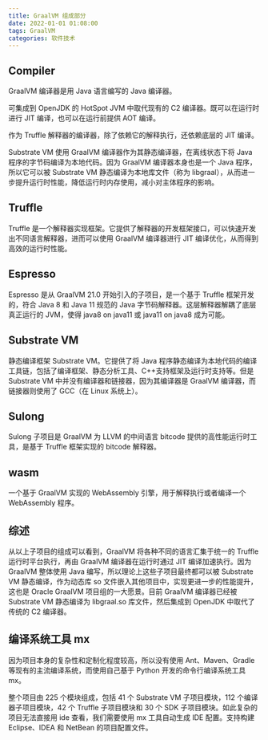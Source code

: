 ```yaml
---
title: GraalVM 组成部分
date: 2022-01-01 01:08:00
tags: GraalVM
categories: 软件技术
---
```


## Compiler

GraalVM 编译器是用 Java 语言编写的 Java 编译器。

可集成到 OpenJDK 的 HotSpot JVM 中取代现有的 C2 编译器。既可以在运行时进行 JIT 编译，也可以在运行前提供 AOT 编译。

作为 Truffle 解释器的编译器，除了依赖它的解释执行，还依赖底层的 JIT 编译。

Substrate VM 使用 GraalVM 编译器作为其静态编译器，在离线状态下将 Java 程序的字节码编译为本地代码。因为 GraalVM 编译器本身也是一个 Java 程序，所以它可以被 Substrate VM 静态编译为本地库文件（称为 libgraal），从而进一步提升运行时性能，降低运行时内存使用，减小对主体程序的影响。

## Truffle

Truffle 是一个解释器实现框架。它提供了解释器的开发框架接口，可以快速开发出不同语言解释器，进而可以使用 GraalVM 编译器进行 JIT 编译优化，从而得到高效的运行时性能。

## Espresso

Espresso 是从 GraalVM 21.0 开始引入的子项目，是一个基于 Truffle 框架开发的，符合 Java 8 和 Java 11 规范的 Java 字节码解释器。这层解释器解耦了底层真正运行的 JVM，使得 java8 on java11 或 java11 on java8 成为可能。

## Substrate VM

静态编译框架 Substrate VM。它提供了将 Java 程序静态编译为本地代码的编译工具链，包括了编译框架、静态分析工具、C++支持框架及运行时支持等。但是 Substrate VM 中并没有编译器和链接器，因为其编译器是 GraalVM 编译器，而链接器则使用了 GCC（在 Linux 系统上）。

## Sulong

Sulong 子项目是 GraalVM 为 LLVM 的中间语言 bitcode 提供的高性能运行时工具，是基于 Truffle 框架实现的 bitcode 解释器。

## wasm

一个基于 GraalVM 实现的 WebAssembly 引擎，用于解释执行或者编译一个 WebAssembly 程序。

## 综述

从以上子项目的组成可以看到，GraalVM 将各种不同的语言汇集于统一的 Truffle 运行时平台执行，再由 GraalVM 编译器在运行时通过 JIT 编译加速执行。因为 GraalVM 整体使用 Java 编写，所以理论上这些子项目最终都可以被 Substrate VM 静态编译，作为动态库 so 文件嵌入其他项目中，实现更进一步的性能提升，这也是 Oracle GraalVM 项目组的一大愿景。目前 GraalVM 编译器已经被 Substrate VM 静态编译为 libgraal.so 库文件，然后集成到 OpenJDK 中取代了传统的 C2 编译器。

## 编译系统工具 mx

因为项目本身的复杂性和定制化程度较高，所以没有使用 Ant、Maven、Gradle 等现有的主流编译系统，而使用自己基于 Python 开发的命令行编译系统工具 mx。

整个项目由 225 个模块组成，包括 41 个 Substrate VM 子项目模块，112 个编译器子项目模块，42 个 Truffle 子项目模块和 30 个 SDK 子项目模块。如此复杂的项目无法直接用 ide 查看，我们需要使用 mx 工具自动生成 IDE 配置。支持构建 Eclipse、IDEA 和 NetBean 的项目配置文件。
